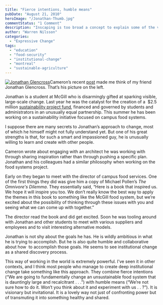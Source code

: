 ```yaml
---
title: "Fierce intentions, humble means"
pubDate: "August 21, 2010"
heroImage: "/Jonathan-Thumb.jpg"
commentStatus: "1 Comment"
description: "Inscaping is too broad a concept to explain some of the variation we see in the capacities of different organizations to become true social innovators. Many organizations might reasonably describe themselves as good at inscaping. They are relatively open and honest. The members of the organization care about each other and are willing and able to share their experiences. Yet these organizations often struggle to fully develop their capacities for meaningful, resilient social change. Why?"
author: "Warren Nilsson"
categories: 
  - "Expressive Change"
tags: 
  - "education"
  - "food-security"
  - "institutional-change"
  - "montreal"
  - "sustainable-agriculture"
---
```


[![](/Jonathan-Glencross-300x225.jpg "Jonathan Glencross")](https://organizationunbound.org/wp-content/uploads/2010/08/Jonathan-Glencross.jpg)Cameron’s recent [post](https://organizationunbound.org/expressive-change/why-what-follows-why-organizational-archeology/) made me think of my friend Jonathan Glencross. That’s his picture on the left.

Jonathan is a student at McGill who is disarmingly gifted at sparking visible, large-scale change. Last year he was the catalyst for the creation of a  $2.5 million [sustainability project fund](http://www.mcgill.ca/sustainability/get-involved/get-your-idea-funded/about-spf), financed and governed by students and administrators in an unusually equal partnership. This summer he has been working on a sustainability initiative focused on campus food systems.

I suppose there are many secrets to Jonathan’s approach to change, most of which he himself might not fully understand yet. But one of his great strengths is that, for such a smart and impassioned guy, he is unusually willing to learn and create with other people.

Cameron wrote about engaging with an architect he was working with through sharing inspiration rather than through pushing a specific plan. Jonathan and his colleagues had a similar philosophy when working on the food systems project.

Early on they began to meet with the director of campus food services. One of the first things they did was give him a copy of Michael Pollen’s _The Omnivore's Dilemma_. They essentially said, “Here is a book that inspired us. We hope it will inspire you too. We don’t really know the best way to apply the themes in this book to something like the McGill food system, but we’re excited about the possibility of thinking through these issues with you and seeing what we can come up with together.”

The director read the book and did get excited. Soon he was tooling around with Jonathan and other students to meet with various suppliers and employees and to visit interesting alternative models.

Jonathan is not shy about the goals he has. He is wildly ambitious in what he is trying to accomplish. But he is also quite humble and collaborative about how  to accomplish those goals. He seems to see institutional change as a shared discovery process.

This way of working in the world is extremely powerful. I’ve seen it in other contexts, and I think most people who manage to create deep institutional change take something like this approach. They combine fierce intentions (“We are going to fundamentally change an unsustainable food system that is dauntingly large and recalcitrant . . .”) with humble means (“We’re not sure how to do it. Won’t you think about it and experiment with us . . ?”). It is visionary but invitational. It is a lovely way not just of confronting power but of transmuting it into something healthy and shared.
